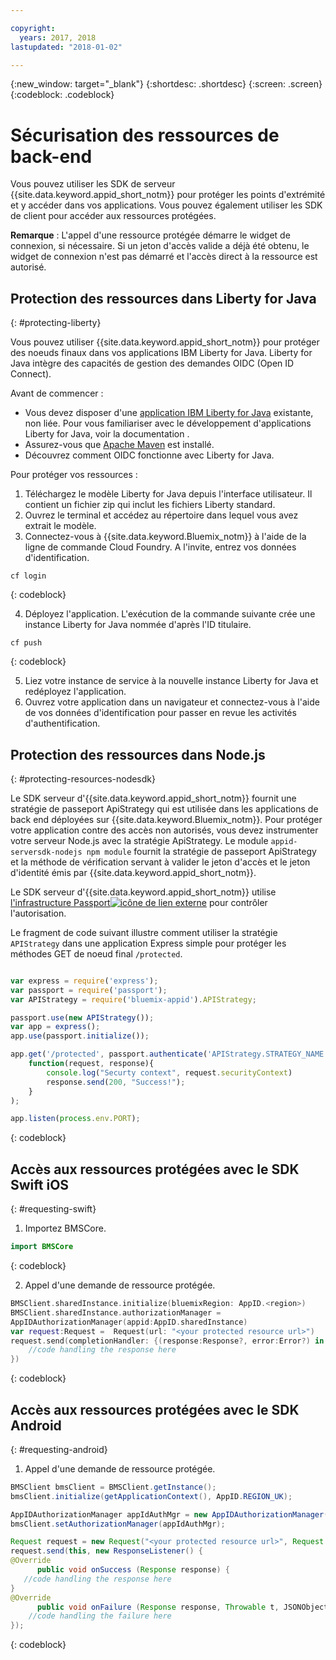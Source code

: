 ```yaml
---

copyright:
  years: 2017, 2018
lastupdated: "2018-01-02"

---
```

{:new_window: target="_blank"}
{:shortdesc: .shortdesc}
{:screen: .screen}
{:codeblock: .codeblock}


# Sécurisation des ressources de back-end

Vous pouvez utiliser les SDK de serveur {{site.data.keyword.appid_short_notm}} pour protéger les points d'extrémité et y accéder dans vos applications. Vous pouvez également utiliser les SDK de client pour accéder aux ressources protégées.

**Remarque** : L'appel d'une ressource protégée démarre le widget de connexion, si nécessaire. Si un jeton d'accès valide a déjà été obtenu, le widget de connexion n'est pas
démarré et
l'accès direct à la ressource est autorisé.

## Protection des ressources dans Liberty for Java
{: #protecting-liberty}

Vous pouvez utiliser {{site.data.keyword.appid_short_notm}} pour protéger des noeuds finaux dans vos applications IBM Liberty for Java. Liberty for Java intègre des capacités de gestion des demandes OIDC (Open ID Connect).

Avant de commencer :
* Vous devez disposer d'une [application IBM Liberty for Java](https://console.bluemix.net/catalog/starters/liberty-for-java) existante, non liée. Pour vous familiariser avec le développement d'applications Liberty for Java, voir la documentation [](/docs/runtimes/liberty/index.html).
* Assurez-vous que [Apache Maven](https://maven.apache.org/download.cgi) est installé.
* Découvrez comment OIDC fonctionne avec Liberty for Java.

Pour protéger vos ressources :

1. Téléchargez le modèle Liberty for Java depuis l'interface utilisateur. Il contient un fichier zip qui inclut les fichiers Liberty standard.
2. Ouvrez le terminal et accédez au répertoire dans lequel vous avez extrait le modèle.
3. Connectez-vous à {{site.data.keyword.Bluemix_notm}} à l'aide de la ligne de commande Cloud Foundry. A l'invite, entrez vos données d'identification.

  ```
  cf login
  ```
  {: codeblock}

4. Déployez l'application. L'exécution de la commande suivante crée une instance Liberty for Java nommée d'après l'ID titulaire.

  ```
  cf push
  ```
  {: codeblock}

5. Liez votre instance de service à la nouvelle instance Liberty for Java et redéployez l'application.
6. Ouvrez votre application dans un navigateur et connectez-vous à l'aide de vos données d'identification pour passer en revue les activités d'authentification.

## Protection des ressources dans Node.js
{: #protecting-resources-nodesdk}

Le SDK serveur d'{{site.data.keyword.appid_short_notm}} fournit une stratégie de passeport ApiStrategy qui est utilisée dans les applications de back end déployées sur {{site.data.keyword.Bluemix_notm}}. Pour protéger votre application contre des accès non autorisés, vous devez instrumenter votre serveur Node.js avec la stratégie ApiStrategy. Le module `appid-serversdk-nodejs npm module` fournit la stratégie de passeport ApiStrategy et la méthode de vérification servant à valider le jeton d'accès et le jeton d'identité émis par {{site.data.keyword.appid_short_notm}}.

Le SDK serveur d'{{site.data.keyword.appid_short_notm}} utilise <a href="http://passportjs.org/" target="_blank">l'infrastructure Passport<img src="../../icons/launch-glyph.svg" alt="icône de lien externe"></a> pour contrôler l'autorisation.

Le fragment de code suivant illustre comment utiliser la stratégie `APIStrategy` dans une application Express simple pour protéger les méthodes GET de noeud final `/protected`.

  ```JavaScript

  var express = require('express');
  var passport = require('passport');
  var APIStrategy = require('bluemix-appid').APIStrategy;

  passport.use(new APIStrategy());
  var app = express();
  app.use(passport.initialize());

  app.get('/protected', passport.authenticate('APIStrategy.STRATEGY_NAME', {session: false }),
      function(request, response){
          console.log("Securty context", request.securityContext)
          response.send(200, "Success!");
      }
  );

  app.listen(process.env.PORT);
  ```
  {: codeblock}


## Accès aux ressources protégées avec le SDK Swift iOS
{: #requesting-swift}

1. Importez BMSCore.

  ```swift
  import BMSCore
  ```
  {: codeblock}

2. Appel d'une demande de ressource protégée.

  ```swift
  BMSClient.sharedInstance.initialize(bluemixRegion: AppID.<region>)
  BMSClient.sharedInstance.authorizationManager =
AppIDAuthorizationManager(appid:AppID.sharedInstance)
  var request:Request =  Request(url: "<your protected resource url>")
  request.send(completionHandler: {(response:Response?, error:Error?) in
      //code handling the response here
  })
  ```
  {: codeblock}


## Accès aux ressources protégées avec le SDK Android
{: #requesting-android}

1. Appel d'une demande de ressource protégée.

  ```java
  BMSClient bmsClient = BMSClient.getInstance();
  bmsClient.initialize(getApplicationContext(), AppID.REGION_UK);

  AppIDAuthorizationManager appIdAuthMgr = new AppIDAuthorizationManager(AppID.getInstance())
  bmsClient.setAuthorizationManager(appIdAuthMgr);

  Request request = new Request("<your protected resource url>", Request.GET);
  request.send(this, new ResponseListener() {
  @Override
		public void onSuccess (Response response) {
     //code handling the response here
  }
  @Override
		public void onFailure (Response response, Throwable t, JSONObject extendedInfo) {
      //code handling the failure here
  });
  ```
  {: codeblock}
